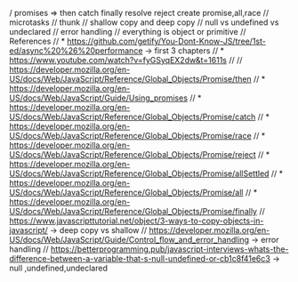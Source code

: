 / promises => then catch finally resolve reject create promise,all,race // microtasks // thunk // shallow copy and deep copy // null vs undefined vs undeclared // error handling // everything is object or primitive // References // * https://github.com/getify/You-Dont-Know-JS/tree/1st-ed/async%20%26%20performance -> first 3 chapters // * https://www.youtube.com/watch?v=fyGSyqEX2dw&t=1611s // // https://developer.mozilla.org/en-US/docs/Web/JavaScript/Reference/Global_Objects/Promise/then // * https://developer.mozilla.org/en-US/docs/Web/JavaScript/Guide/Using_promises // * https://developer.mozilla.org/en-US/docs/Web/JavaScript/Reference/Global_Objects/Promise/catch // * https://developer.mozilla.org/en-US/docs/Web/JavaScript/Reference/Global_Objects/Promise/race // * https://developer.mozilla.org/en-US/docs/Web/JavaScript/Reference/Global_Objects/Promise/reject // * https://developer.mozilla.org/en-US/docs/Web/JavaScript/Reference/Global_Objects/Promise/allSettled // * https://developer.mozilla.org/en-US/docs/Web/JavaScript/Reference/Global_Objects/Promise/all // * https://developer.mozilla.org/en-US/docs/Web/JavaScript/Reference/Global_Objects/Promise/finally // https://www.javascripttutorial.net/object/3-ways-to-copy-objects-in-javascript/ -> deep copy vs shallow // https://developer.mozilla.org/en-US/docs/Web/JavaScript/Guide/Control_flow_and_error_handling -> error handling // https://betterprogramming.pub/javascript-interviews-whats-the-difference-between-a-variable-that-s-null-undefined-or-cb1c8f41e6c3 -> null ,undefined,undeclared